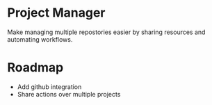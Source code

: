 # Project Manager

Make managing multiple repostories easier by sharing resources and automating workflows.

# Roadmap

- Add github integration
- Share actions over multiple projects
